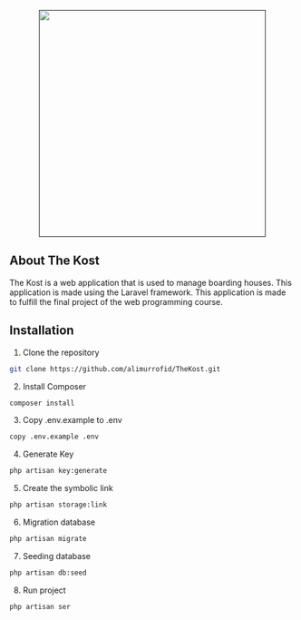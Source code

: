 <p align="center"><a href="" target="_blank"><img src="assets/img/logo-blue.svg" width="400"></a></p>

## About The Kost

The Kost is a web application that is used to manage boarding houses. This application is made using the Laravel framework. This application is made to fulfill the final project of the web programming course.

## Installation

1. Clone the repository 
```sh
git clone https://github.com/alimurrofid/TheKost.git
```

2. Install Composer
```sh
composer install
```

3. Copy .env.example to .env
```sh
copy .env.example .env
```

4. Generate Key
```sh
php artisan key:generate
```

5. Create the symbolic link
```sh
php artisan storage:link
```

6. Migration database
```sh
php artisan migrate
```

7. Seeding database
```sh
php artisan db:seed
```

8. Run project
```sh
php artisan ser
```
